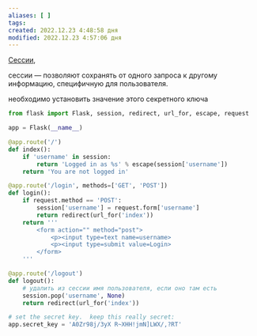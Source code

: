 ```yaml
---
aliases: [ ]
tags:
created: 2022.12.23 4:48:58 дня
modified: 2022.12.23 4:57:06 дня
---
```

[Сессии](https://flask-russian-docs.readthedocs.io/ru/master/quickstart.html#sessions),

сессии — позволяют сохранять от одного запроса к другому информацию, специфичную для пользователя.


необходимо установить значение этого секретного ключа

```python
from flask import Flask, session, redirect, url_for, escape, request

app = Flask(__name__)

@app.route('/')
def index():
    if 'username' in session:
        return 'Logged in as %s' % escape(session['username'])
    return 'You are not logged in'

@app.route('/login', methods=['GET', 'POST'])
def login():
    if request.method == 'POST':
        session['username'] = request.form['username']
        return redirect(url_for('index'))
    return '''
        <form action="" method="post">
            <p><input type=text name=username>
            <p><input type=submit value=Login>
        </form>
    '''

@app.route('/logout')
def logout():
    # удалить из сессии имя пользователя, если оно там есть
    session.pop('username', None)
    return redirect(url_for('index'))

# set the secret key.  keep this really secret:
app.secret_key = 'A0Zr98j/3yX R~XHH!jmN]LWX/,?RT'
```
